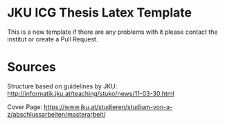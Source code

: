 # JKU ICG Thesis Latex Template
This is a new template if there are any problems with it please contact the institut or create a Pull Request.

# Sources
Structure based on guidelines by JKU: http://informatik.jku.at/teaching/stuko/news/11-03-30.html

Cover Page: https://www.jku.at/studieren/studium-von-a-z/abschlussarbeiten/masterarbeit/
